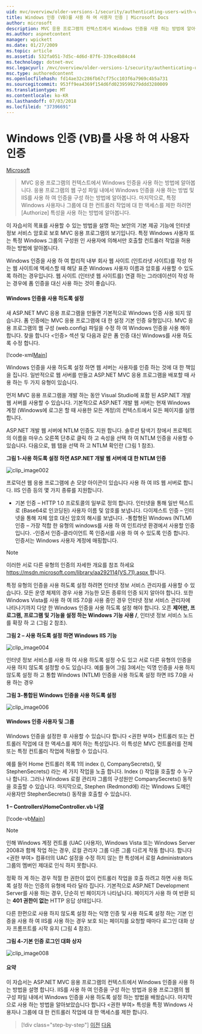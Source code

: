 ```yaml
---
uid: mvc/overview/older-versions-1/security/authenticating-users-with-windows-authentication-vb
title: Windows 인증 (VB)를 사용 하 여 사용자 인증 | Microsoft Docs
author: microsoft
description: MVC 응용 프로그램의 컨텍스트에서 Windows 인증을 사용 하는 방법에 알아봅니다. 응용 프로그램의 웹 co 내에서 Windows 인증을 사용 하는 방법에 알아봅니다...
ms.author: aspnetcontent
manager: wpickett
ms.date: 01/27/2009
ms.topic: article
ms.assetid: 532fa051-7d5c-4d6d-87f6-339ce4b84c44
ms.technology: dotnet-mvc
msc.legacyurl: /mvc/overview/older-versions-1/security/authenticating-users-with-windows-authentication-vb
msc.type: authoredcontent
ms.openlocfilehash: fd14ae32c286fb67cf75cc103f6a7969c4b5a731
ms.sourcegitcommit: 953ff9ea4369f154d6fd0239599279ddd3280009
ms.translationtype: MT
ms.contentlocale: ko-KR
ms.lasthandoff: 07/03/2018
ms.locfileid: "37396691"
---
```

<a name="authenticating-users-with-windows-authentication-vb"></a>Windows 인증 (VB)를 사용 하 여 사용자 인증
====================
[Microsoft](https://github.com/microsoft)

> MVC 응용 프로그램의 컨텍스트에서 Windows 인증을 사용 하는 방법에 알아봅니다. 응용 프로그램의 웹 구성 파일 내에서 Windows 인증을 사용 하는 방법 및 IIS를 사용 하 여 인증을 구성 하는 방법에 알아봅니다. 마지막으로, 특정 Windows 사용자나 그룹에 대 한 컨트롤러 작업에 대 한 액세스를 제한 하려면 [Authorize] 특성을 사용 하는 방법에 알아봅니다.


이 자습서의 목표를 사용할 수 있는 방법을 설명 하는 보안의 기본 제공 기능에 인터넷 정보 서비스 암호로 보호 MVC 응용 프로그램의 보기입니다. 특정 Windows 사용자 또는 특정 Windows 그룹의 구성원 인 사용자에 의해서만 호출할 컨트롤러 작업을 허용 하는 방법에 알아봅니다.

Windows 인증을 사용 하 여 합리적 내부 회사 웹 사이트 (인트라넷 사이트)를 작성 하는 웹 사이트에 액세스할 때 해당 표준 Windows 사용자 이름과 암호를 사용할 수 있도록 하려는 경우입니다. 웹 사이트 (인터넷 웹 사이트를) 연결 하는 그라데이션이 작성 하는 경우에 폼 인증을 대신 사용 하는 것이 좋습니다.

#### <a name="enabling-windows-authentication"></a>Windows 인증을 사용 하도록 설정

새 ASP.NET MVC 응용 프로그램을 만들면 기본적으로 Windows 인증 사용 되지 않습니다. 폼 인증에는 MVC 응용 프로그램에 대 한 설정 기본 인증 유형입니다. MVC 응용 프로그램의 웹 구성 (web.config) 파일을 수정 하 여 Windows 인증을 사용 해야 합니다. 찾을 합니다 &lt;인증&gt; 섹션 및 다음과 같은 폼 인증 대신 Windows를 사용 하도록 수정 합니다.

[!code-xml[Main](authenticating-users-with-windows-authentication-vb/samples/sample1.xml)]

Windows 인증을 사용 하도록 설정 하면 웹 서버는 사용자를 인증 하는 것에 대 한 책임을 집니다. 일반적으로 웹 서버를 만들고 ASP.NET MVC 응용 프로그램을 배포할 때 사용 하는 두 가지 유형이 있습니다.

먼저 MVC 응용 프로그램을 개발 하는 동안 Visual Studio에 포함 된 ASP.NET 개발 웹 서버를 사용할 수 있습니다. 기본적으로 ASP.NET 개발 웹 서버는 현재 Windows 계정 (Windows에 로그온 할 때 사용한 모든 계정)의 컨텍스트에서 모든 페이지를 실행 합니다.

ASP.NET 개발 웹 서버에 NTLM 인증도 지원 합니다. 솔루션 탐색기 창에서 프로젝트의 이름을 마우스 오른쪽 단추로 클릭 하 고 속성을 선택 하 여 NTLM 인증을 사용할 수 있습니다. 다음으로, 웹 탭을 선택 하 고 NTLM 확인란 (그림 1 참조).

**그림 1-사용 하도록 설정 하면 ASP.NET 개발 웹 서버에 대 한 NTLM 인증**

![clip_image002](authenticating-users-with-windows-authentication-vb/_static/image1.jpg)

프로덕션 웹 응용 프로그램에 손 모양 아이콘이 있습니다 사용 하 여 IIS 웹 서버로 합니다. IIS 인증 등의 몇 가지 종류를 지원합니다.

- 기본 인증 – HTTP 1.0 프로토콜의 일부로 정의 합니다. 인터넷을 통해 일반 텍스트로 (Base64로 인코딩된) 사용자 이름 및 암호를 보냅니다. 다이제스트 인증 – 인터넷을 통해 자체 암호 대신 암호의 해시를 보냅니다. -통합형된 Windows (NTLM) 인증 – 가장 적합 한 유형의 windows를 사용 하 여 인트라넷 환경에서 사용할 인증입니다. -인증서 인증-클라이언트 쪽 인증서를 사용 하 여 수 있도록 인증 합니다. 인증서는 Windows 사용자 계정에 매핑합니다.

> [!NOTE] 
> 
> 이러한 서로 다른 유형의 인증의 자세한 개요를 참조 하세요 [ https://msdn.microsoft.com/library/aa292114(VS.71).aspx ](https://msdn.microsoft.com/library/aa292114(VS.71).aspx)합니다.


특정 유형의 인증을 사용 하도록 설정 하려면 인터넷 정보 서비스 관리자를 사용할 수 있습니다. 모든 운영 체제의 경우 사용 가능한 모든 종류의 인증 되지 알아야 합니다. 또한 Windows Vista를 사용 하 여 IIS 7.0을 사용 중인 경우 인터넷 정보 서비스 관리자에 나타나기까지 다양 한 Windows 인증을 사용 하도록 설정 해야 합니다. 오픈 **제어판, 프로그램, 프로그램 및 기능을 설정 하는 Windows 기능 사용 /**, 인터넷 정보 서비스 노드를 확장 하 고 (그림 2 참조).

**그림 2 – 사용 하도록 설정 하면 Windows IIS 기능**

![clip_image004](authenticating-users-with-windows-authentication-vb/_static/image2.jpg)

인터넷 정보 서비스를 사용 하 여 사용 하도록 설정 수도 있고 서로 다른 유형의 인증을 사용 하지 않도록 설정할 수도 있습니다. 예를 들어 그림 3에서는 익명 인증을 사용 하지 않도록 설정 하 고 통합 Windows (NTLM) 인증을 사용 하도록 설정 하면 IIS 7.0을 사용 하는 경우

**그림 3-통합된 Windows 인증을 사용 하도록 설정**

![clip_image006](authenticating-users-with-windows-authentication-vb/_static/image3.jpg)

#### <a name="authorizing-windows-users-and-groups"></a>Windows 인증 사용자 및 그룹

Windows 인증을 설정한 후 사용할 수 있습니다 합니다 &lt;권한 부여&gt; 컨트롤러 또는 컨트롤러 작업에 대 한 액세스를 제어 하는 특성입니다. 이 특성은 MVC 컨트롤러를 전체 또는 특정 컨트롤러 작업에 적용할 수 있습니다.

예를 들어 Home 컨트롤러 목록 1의 index (), CompanySecrets(), 및 StephenSecrets() 라는 세 가지 작업을 노출 합니다. Index () 작업을 호출할 수 누구나 합니다. 그러나 Windows 로컬 관리자 그룹의 구성원만 CompanySecrets() 동작을 호출할 수 있습니다. 마지막으로, Stephen (Redmond에) 라는 Windows 도메인 사용자만 StephenSecrets() 동작을 호출할 수 있습니다.

**1 – Controllers\HomeController.vb 나열**

[!code-vb[Main](authenticating-users-with-windows-authentication-vb/samples/sample2.vb)]

> [!NOTE]
> 인해 Windows 계정 컨트롤 (UAC (사용자), Windows Vista 또는 Windows Server 2008과 함께 작업 하는 경우, 로컬 관리자 그룹 다른 그룹 다르게 작동 합니다. 합니다 &lt;권한 부여&gt; 컴퓨터의 UAC 설정을 수정 하지 않는 한 특성에서 로컬 Administrators 그룹의 멤버인 제대로 인식 하지 못합니다.


정확 하 게 하는 경우 적절 한 권한이 없이 컨트롤러 작업을 호출 하려고 하면 사용 하도록 설정 하는 인증의 유형에 따라 달라 집니다. 기본적으로 ASP.NET Development Server를 사용 하는 경우, 단순히 빈 페이지가 나타납니다. 페이지가 사용 하 여 반환 되는 **401 권한이 없는** HTTP 응답 상태입니다.

다른 한편으로 사용 하지 않도록 설정 하는 익명 인증 및 사용 하도록 설정 하는 기본 인증을 사용 하 여 IIS를 사용 하는 경우 보호 되는 페이지를 요청할 때마다 로그인 대화 상자 프롬프트를 시작 유지 (그림 4 참조).

**그림 4-기본 인증 로그인 대화 상자**

![clip_image008](authenticating-users-with-windows-authentication-vb/_static/image4.jpg)

#### <a name="summary"></a>요약

이 자습서는 ASP.NET MVC 응용 프로그램의 컨텍스트에서 Windows 인증을 사용 하는 방법을 설명 합니다. IIS를 사용 하 여 인증을 구성 하는 방법과 응용 프로그램의 웹 구성 파일 내에서 Windows 인증을 사용 하도록 설정 하는 방법을 배웠습니다. 마지막으로 사용 하는 방법을 알아보았습니다 합니다 &lt;권한 부여&gt; 특성을 특정 Windows 사용자나 그룹에 대 한 컨트롤러 작업에 대 한 액세스를 제한 합니다.

> [!div class="step-by-step"]
> [이전](authenticating-users-with-forms-authentication-vb.md)
> [다음](preventing-javascript-injection-attacks-vb.md)
